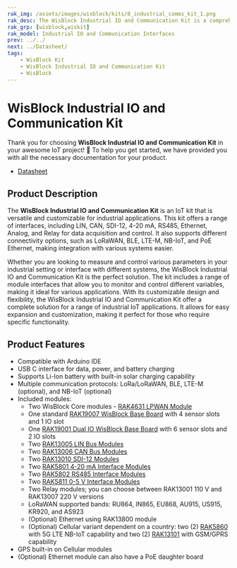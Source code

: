 ```yaml
---
rak_img: /assets/images/wisblock/kits/8_industrial_comms_kit_1.png
rak_desc: The WisBlock Industrial IO and Communication Kit is a comprehensive IoT kit that includes LIN, CAN, SDI-12, 4-20mA, RS485, Analog, and Relay interfaces. It also supports different connectivity options like LoRaWAN, BLE, LTE-M, NB-IoT, and PoE Ethernet.
rak_grp: [wisblock,wiskit]
rak_model: Industrial IO and Communication Interfaces
prev: ../../
next: ../Datasheet/
tags:
    - WisBlock Kit
    - WisBlock Industrial IO and Communication Kit
    - WisBlock
---
```


# WisBlock Industrial IO and Communication Kit

Thank you for choosing **WisBlock Industrial IO and Communication Kit** in your awesome IoT project! 🎉 To help you get started, we have provided you with all the necessary documentation for your product.

* [Datasheet](../Datasheet/)

## Product Description

The **WisBlock Industrial IO and Communication Kit** is an IoT kit that is versatile and customizable for industrial applications. This kit offers a range of interfaces, including LIN, CAN, SDI-12, 4-20&nbsp;mA, RS485, Ethernet, Analog, and Relay for data acquisition and control. It also supports different connectivity options, such as LoRaWAN, BLE, LTE-M, NB-IoT, and PoE Ethernet, making integration with various systems easier.

Whether you are looking to measure and control various parameters in your industrial setting or interface with different systems, the WisBlock Industrial IO and Communication Kit is the perfect solution. The kit includes a range of module interfaces that allow you to monitor and control different variables, making it ideal for various applications. With its customizable design and flexibility, the WisBlock Industrial IO and Communication Kit offer a complete solution for a range of industrial IoT applications. It allows for easy expansion and customization, making it perfect for those who require specific functionality.

## Product Features

- Compatible with Arduino IDE
- USB C interface for data, power, and battery charging
- Supports Li-Ion battery with built-in solar charging capability
- Multiple communication protocols: LoRa/LoRaWAN, BLE, LTE-M (optional), and NB-IoT (optional)
- Included modules:
    - Two WisBlock Core modules - [RAK4631 LPWAN Module](/Product-Categories/WisBlock/RAK4631/Quickstart/)
    - One standard [RAK19007 WisBlock Base Board](/Product-Categories/WisBlock/RAK19007/Quickstart/) with 4 sensor slots and 1 IO slot
    - One [RAK19001 Dual IO WisBlock Base Board](/Product-Categories/WisBlock/RAK19001/Overview/) with 6 sensor slots and 2 IO slots
    - Two [RAK13005 LIN Bus Modules](/Product-Categories/WisBlock/RAK13005/Quickstart/)
    - Two [RAK13006 CAN Bus Modules](/Product-Categories/WisBlock/RAK13006/Overview/)
    - Two [RAK13010 SDI-12 Modules](/Product-Categories/WisBlock/RAK13010/Overview/)
    - Two [RAK5801 4-20&nbsp;mA Interface Modules](/Product-Categories/WisBlock/RAK5801/Quickstart/)
    - Two [RAK5802 RS485 Interface Modules](/Product-Categories/WisBlock/RAK5802/Quickstart/)
    - Two [RAK5811 0-5&nbsp;V Interface Modules](/Product-Categories/WisBlock/RAK5811/Quickstart/)
    - Two Relay modules; you can choose between RAK13001 110&nbsp;V and RAK13007 220&nbsp;V versions
    - LoRaWAN supported bands: RU864, IN865, EU868, AU915, US915, KR920, and AS923
    - (Optional) Ethernet using RAK13800 module
    - (Optional) Cellular variant dependent on a country: two (2) [RAK5860](/Product-Categories/WisBlock/RAK5860/Quickstart/) with 5G LTE NB-IoT capability and two (2) [RAK13101](/Product-Categories/WisBlock/RAK13101/Quickstart/) with GSM/GPRS capability
- GPS built-in on Cellular modules
- (Optional) Ethernet module can also have a PoE daughter board

